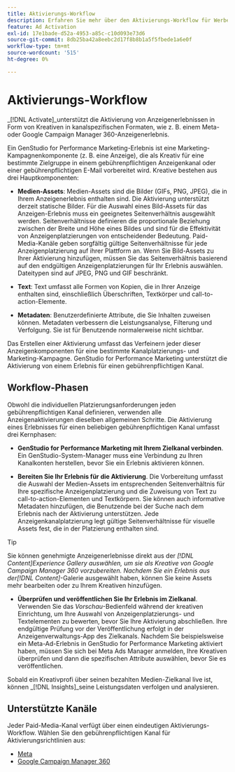 ```yaml
---
title: Aktivierungs-Workflow
description: Erfahren Sie mehr über den Aktivierungs-Workflow für Werbeanzeigen.
feature: Ad Activation
exl-id: 17e1bade-d52a-4953-a85c-c10d093e73d6
source-git-commit: 8db25ba42a8eebc2d17f8b8b1a5f5fbede1a6e0f
workflow-type: tm+mt
source-wordcount: '515'
ht-degree: 0%

---
```


# Aktivierungs-Workflow

_[!DNL Activate]_unterstützt die Aktivierung von Anzeigenerlebnissen in Form von Kreativen in kanalspezifischen Formaten, wie z. B. einem Meta- oder Google Campaign Manager 360-Anzeigenerlebnis.

Ein GenStudio for Performance Marketing-Erlebnis ist eine Marketing-Kampagnenkomponente (z. B. eine Anzeige), die als Kreativ für eine bestimmte Zielgruppe in einem gebührenpflichtigen Anzeigenkanal oder einer gebührenpflichtigen E-Mail vorbereitet wird. Kreative bestehen aus drei Hauptkomponenten:

* **Medien-Assets**: Medien-Assets sind die Bilder (GIFs, PNG, JPEG), die in Ihrem Anzeigenerlebnis enthalten sind. Die Aktivierung unterstützt derzeit statische Bilder.
Für die Auswahl eines Bild-Assets für das Anzeigen-Erlebnis muss ein geeignetes Seitenverhältnis ausgewählt werden. Seitenverhältnisse definieren die proportionale Beziehung zwischen der Breite und Höhe eines Bildes und sind für die Effektivität von Anzeigenplatzierungen von entscheidender Bedeutung. Paid-Media-Kanäle geben sorgfältig gültige Seitenverhältnisse für jede Anzeigenplatzierung auf ihrer Plattform an. Wenn Sie Bild-Assets zu Ihrer Aktivierung hinzufügen, müssen Sie das Seitenverhältnis basierend auf den endgültigen Anzeigenplatzierungen für Ihr Erlebnis auswählen. Dateitypen sind auf JPEG, PNG und GIF beschränkt.

* **Text**: Text umfasst alle Formen von Kopien, die in Ihrer Anzeige enthalten sind, einschließlich Überschriften, Textkörper und call-to-action-Elemente.

* **Metadaten**: Benutzerdefinierte Attribute, die Sie Inhalten zuweisen können. Metadaten verbessern die Leistungsanalyse, Filterung und Verfolgung. Sie ist für Benutzende normalerweise nicht sichtbar.

Das Erstellen einer Aktivierung umfasst das Verfeinern jeder dieser Anzeigenkomponenten für eine bestimmte Kanalplatzierungs- und Marketing-Kampagne. GenStudio for Performance Marketing unterstützt die Aktivierung von einem Erlebnis für einen gebührenpflichtigen Kanal.

## Workflow-Phasen

Obwohl die individuellen Platzierungsanforderungen jeden gebührenpflichtigen Kanal definieren, verwenden alle Anzeigenaktivierungen dieselben allgemeinen Schritte. Die Aktivierung eines Erlebnisses für einen beliebigen gebührenpflichtigen Kanal umfasst drei Kernphasen:

* **GenStudio for Performance Marketing mit Ihrem Zielkanal verbinden**. Ein GenStudio-System-Manager muss eine Verbindung zu Ihren Kanalkonten herstellen, bevor Sie ein Erlebnis aktivieren können.

* **Bereiten Sie Ihr Erlebnis für die Aktivierung**. Die Vorbereitung umfasst die Auswahl der Medien-Assets im entsprechenden Seitenverhältnis für Ihre spezifische Anzeigenplatzierung und die Zuweisung von Text zu call-to-action-Elementen und Textkörpern. Sie können auch informative Metadaten hinzufügen, die Benutzende bei der Suche nach dem Erlebnis nach der Aktivierung unterstützen. Jede Anzeigenkanalplatzierung legt gültige Seitenverhältnisse für visuelle Assets fest, die in der Platzierung enthalten sind.

>[!TIP]
>
>Sie können genehmigte Anzeigenerlebnisse direkt aus der _[!DNL Content]_Experience Gallery auswählen, um sie als Kreative von Google Campaign Manager 360 vorzubereiten. Nachdem Sie ein Erlebnis aus der_[!DNL Content]_-Galerie ausgewählt haben, können Sie keine Assets mehr bearbeiten oder zu Ihrem Kreativen hinzufügen.

* **Überprüfen und veröffentlichen Sie Ihr Erlebnis im Zielkanal**. Verwenden Sie das _Vorschau_-Bedienfeld während der kreativen Einrichtung, um Ihre Auswahl von Anzeigenplatzierungs- und Textelementen zu bewerten, bevor Sie Ihre Aktivierung abschließen. Ihre endgültige Prüfung vor der Veröffentlichung erfolgt in der Anzeigenverwaltungs-App des Zielkanals. Nachdem Sie beispielsweise ein Meta-Ad-Erlebnis in GenStudio for Performance Marketing aktiviert haben, müssen Sie sich bei Meta Ads Manager anmelden, Ihre Kreativen überprüfen und dann die spezifischen Attribute auswählen, bevor Sie es veröffentlichen.

Sobald ein Kreativprofi über seinen bezahlten Medien-Zielkanal live ist, können _[!DNL Insights]_seine Leistungsdaten verfolgen und analysieren.

## Unterstützte Kanäle

Jeder Paid-Media-Kanal verfügt über einen eindeutigen Aktivierungs-Workflow. Wählen Sie den gebührenpflichtigen Kanal für Aktivierungsrichtlinien aus:

* [Meta](activate-meta-ad.md)
* [Google Campaign Manager 360](activate-cm360-ad.md)
